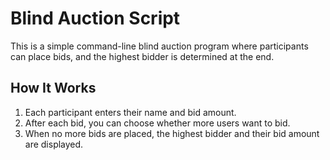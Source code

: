 # Blind Auction Script

This is a simple command-line blind auction program where participants can place bids, and the highest bidder is determined at the end.

## How It Works

1. Each participant enters their name and bid amount.
2. After each bid, you can choose whether more users want to bid.
3. When no more bids are placed, the highest bidder and their bid amount are displayed.

